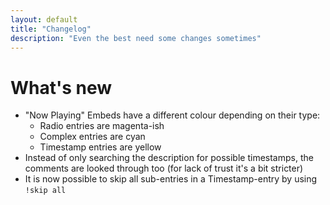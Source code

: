 ```yaml
---
layout: default
title: "Changelog"
description: "Even the best need some changes sometimes"
---
```


# What's new

- "Now Playing" Embeds have a different colour depending on their type:
  - Radio entries are magenta-ish
  - Complex entries are cyan
  - Timestamp entries are yellow
- Instead of only searching the description for possible timestamps, the comments are looked through too (for lack of trust it's a bit stricter)
- It is now possible to skip all sub-entries in a Timestamp-entry by using `!skip all`
